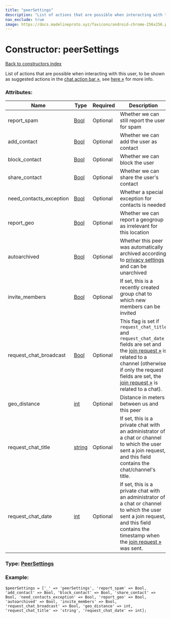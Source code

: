```yaml
---
title: "peerSettings"
description: "List of actions that are possible when interacting with this user, to be shown as suggested actions in the chat action bar », see here » for more info."
nav_exclude: true
image: https://docs.madelineproto.xyz/favicons/android-chrome-256x256.png
---
```

# Constructor: peerSettings  
[Back to constructors index](/API_docs/constructors/index.html)



List of actions that are possible when interacting with this user, to be shown as suggested actions in the [chat action bar »](https://core.telegram.org/api/action-bar), see [here »](https://core.telegram.org/api/action-bar) for more info.

### Attributes:

| Name     |    Type       | Required | Description |
|----------|---------------|----------|-------------|
|report\_spam|[Bool](/API_docs/types/Bool.html) | Optional|Whether we can still report the user for spam|
|add\_contact|[Bool](/API_docs/types/Bool.html) | Optional|Whether we can add the user as contact|
|block\_contact|[Bool](/API_docs/types/Bool.html) | Optional|Whether we can block the user|
|share\_contact|[Bool](/API_docs/types/Bool.html) | Optional|Whether we can share the user's contact|
|need\_contacts\_exception|[Bool](/API_docs/types/Bool.html) | Optional|Whether a special exception for contacts is needed|
|report\_geo|[Bool](/API_docs/types/Bool.html) | Optional|Whether we can report a geogroup as irrelevant for this location|
|autoarchived|[Bool](/API_docs/types/Bool.html) | Optional|Whether this peer was automatically archived according to [privacy settings](../constructors/globalPrivacySettings.html) and can be unarchived|
|invite\_members|[Bool](/API_docs/types/Bool.html) | Optional|If set, this is a recently created group chat to which new members can be invited|
|request\_chat\_broadcast|[Bool](/API_docs/types/Bool.html) | Optional|This flag is set if `request_chat_title` and `request_chat_date` fields are set and the [join request »](https://core.telegram.org/api/invites#join-requests) is related to a channel (otherwise if only the request fields are set, the [join request »](https://core.telegram.org/api/invites#join-requests) is related to a chat).|
|geo\_distance|[int](/API_docs/types/int.html) | Optional|Distance in meters between us and this peer|
|request\_chat\_title|[string](/API_docs/types/string.html) | Optional|If set, this is a private chat with an administrator of a chat or channel to which the user sent a join request, and this field contains the chat/channel's title.|
|request\_chat\_date|[int](/API_docs/types/int.html) | Optional|If set, this is a private chat with an administrator of a chat or channel to which the user sent a join request, and this field contains the timestamp when the [join request »](https://core.telegram.org/api/invites#join-requests) was sent.|



### Type: [PeerSettings](/API_docs/types/PeerSettings.html)


### Example:

```
$peerSettings = ['_' => 'peerSettings', 'report_spam' => Bool, 'add_contact' => Bool, 'block_contact' => Bool, 'share_contact' => Bool, 'need_contacts_exception' => Bool, 'report_geo' => Bool, 'autoarchived' => Bool, 'invite_members' => Bool, 'request_chat_broadcast' => Bool, 'geo_distance' => int, 'request_chat_title' => 'string', 'request_chat_date' => int];
```  
